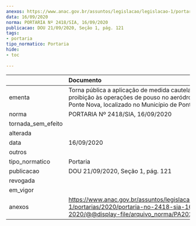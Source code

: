 ```yaml
---
anexos: https://www.anac.gov.br/assuntos/legislacao/legislacao-1/portarias/2020/portaria-no-2418-sia-16-09-2020/@@display-file/arquivo_norma/PA2020-2418.pdf
data: 16/09/2020
norma: PORTARIA Nº 2418/SIA, 16/09/2020
publicacao: DOU 21/09/2020, Seção 1, pág. 121
tags:
- portaria
tipo_normatico: Portaria
hide: 
- toc 
 
---
```


|                    | Documento                                                                                                                                                  |
|:-------------------|:-----------------------------------------------------------------------------------------------------------------------------------------------------------|
| ementa             | Torna pública a aplicação de medida cautelar de proibição às operações de pouso no aeródromo público Ponte Nova, localizado no Município de Ponte Nova/MG. |
| norma              | PORTARIA Nº 2418/SIA, 16/09/2020                                                                                                                           |
| tornada_sem_efeito |                                                                                                                                                            |
| alterada           |                                                                                                                                                            |
| data               | 16/09/2020                                                                                                                                                 |
| outros             |                                                                                                                                                            |
| tipo_normatico     | Portaria                                                                                                                                                   |
| publicacao         | DOU 21/09/2020, Seção 1, pág. 121                                                                                                                          |
| revogada           |                                                                                                                                                            |
| em_vigor           |                                                                                                                                                            |
| anexos             | https://www.anac.gov.br/assuntos/legislacao/legislacao-1/portarias/2020/portaria-no-2418-sia-16-09-2020/@@display-file/arquivo_norma/PA2020-2418.pdf       |